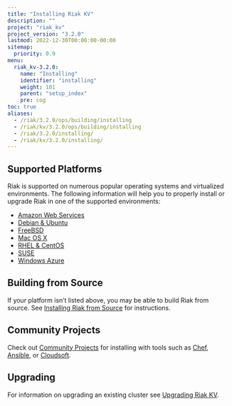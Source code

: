 ```yaml
---
title: "Installing Riak KV"
description: ""
project: "riak_kv"
project_version: "3.2.0"
lastmod: 2022-12-30T00:00:00-00:00
sitemap:
  priority: 0.9
menu:
  riak_kv-3.2.0:
    name: "Installing"
    identifier: "installing"
    weight: 101
    parent: "setup_index"
    pre: cog
toc: true
aliases:
  - /riak/3.2.0/ops/building/installing
  - /riak/kv/3.2.0/ops/building/installing
  - /riak/3.2.0/installing/
  - /riak/kv/3.2.0/installing/
---
```


[install aws]: {{<baseurl>}}riak/kv/3.2.0/setup/installing/amazon-web-services
[install debian & ubuntu]: {{<baseurl>}}riak/kv/3.2.0/setup/installing/debian-ubuntu
[install freebsd]: {{<baseurl>}}riak/kv/3.2.0/setup/installing/freebsd
[install mac osx]: {{<baseurl>}}riak/kv/3.2.0/setup/installing/mac-osx
[install rhel & centos]: {{<baseurl>}}riak/kv/3.2.0/setup/installing/rhel-centos
[install suse]: {{<baseurl>}}riak/kv/3.2.0/setup/installing/suse
[install windows azure]: {{<baseurl>}}riak/kv/3.2.0/setup/installing/windows-azure
[install source index]: {{<baseurl>}}riak/kv/3.2.0/setup/installing/source
[community projects]: {{<baseurl>}}community/projects
[upgrade index]: {{<baseurl>}}riak/kv/3.2.0/setup/upgrading

## Supported Platforms

Riak is supported on numerous popular operating systems and virtualized
environments. The following information will help you to
properly install or upgrade Riak in one of the supported environments:

  * [Amazon Web Services][install aws]
  * [Debian & Ubuntu][install debian & ubuntu]
  * [FreeBSD][install freebsd]
  * [Mac OS X][install mac osx]
  * [RHEL & CentOS][install rhel & centos]
  * [SUSE][install suse]
  * [Windows Azure][install windows azure]

## Building from Source

If your platform isn’t listed above, you may be able to build Riak from source. See [Installing Riak from Source][install source index] for instructions.

## Community Projects

Check out [Community Projects][community projects] for installing with tools such as [Chef](https://www.chef.io/chef/), [Ansible](http://www.ansible.com/), or [Cloudsoft](http://www.cloudsoftcorp.com/).

## Upgrading

For information on upgrading an existing cluster see [Upgrading Riak KV][upgrade index].

